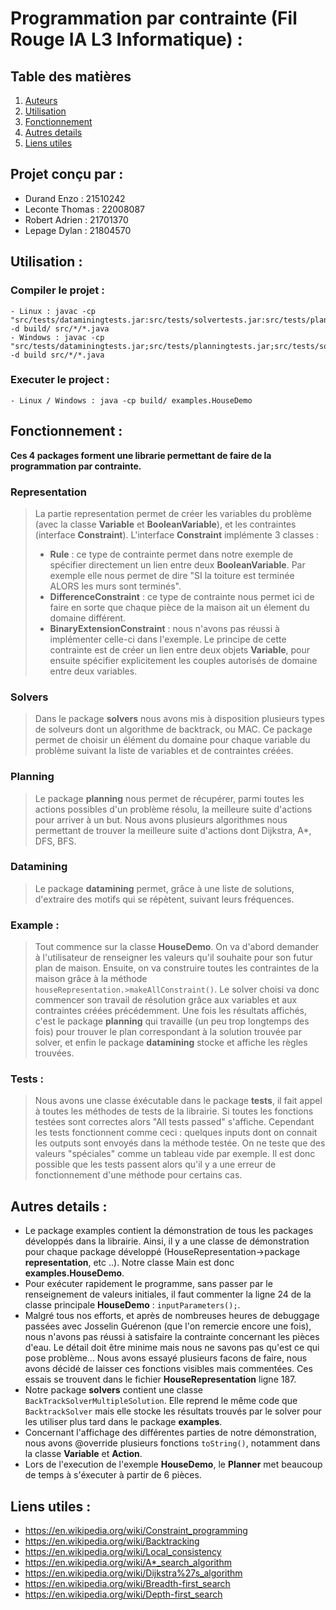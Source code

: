 # Programmation par contrainte (Fil Rouge IA L3 Informatique) :

## Table des matières
1. [Auteurs](#projet-conçu-par-)
2. [Utilisation](#utilisation-)
3. [Fonctionnement](#fonctionnement-)
4. [Autres details](#autres-details-)
5. [Liens utiles](#liens-utiles-)

## Projet conçu par : 

- Durand Enzo : 21510242
- Leconte Thomas : 22008087
- Robert Adrien : 21701370
- Lepage Dylan : 21804570

## Utilisation :

### Compiler le projet :
    - Linux : javac -cp "src/tests/dataminingtests.jar:src/tests/solvertests.jar:src/tests/planningtests.jar:src/tests/representationtests.jar" -d build/ src/*/*.java
    - Windows : javac -cp "src/tests/dataminingtests.jar;src/tests/planningtests.jar;src/tests/solvertests.jar;src/tests/representationtests.jar" -d build src/*/*.java

### Executer le project :
    - Linux / Windows : java -cp build/ examples.HouseDemo

## Fonctionnement :
**Ces 4 packages forment une librarie permettant de faire de la programmation par contrainte.** 

### Representation

>La partie representation permet de créer les variables du problème (avec la classe **Variable** et **BooleanVariable**), et les contraintes (interface **Constraint**). L'interface **Constraint** implémente 3 classes :
>- **Rule** : ce type de contrainte permet dans notre exemple de spécifier directement un lien entre deux **BooleanVariable**. Par exemple elle nous permet de dire "SI la toiture est terminée ALORS les murs sont terminés".
>- **DifferenceConstraint** : ce type de contrainte nous permet ici de faire en sorte que chaque pièce de la maison ait un élement du domaine différent.
>- **BinaryExtensionConstraint** : nous n'avons pas réussi à implémenter celle-ci dans l'exemple. Le principe de cette contrainte est de créer un lien entre deux objets **Variable**, pour ensuite spécifier explicitement les couples autorisés de domaine entre deux variables.

### Solvers

>Dans le package **solvers** nous avons mis à disposition plusieurs types de solveurs dont un algorithme de backtrack, ou MAC. Ce package permet de choisir un élément du domaine pour chaque variable du problème suivant la liste de variables et de contraintes créées.

### Planning

>Le package **planning** nous permet de récupérer, parmi toutes les actions possibles d'un problème résolu, la meilleure suite d'actions pour arriver à un but. Nous avons plusieurs algorithmes nous permettant de trouver la meilleure suite d'actions dont Dijkstra, A*, DFS, BFS.

### Datamining

>Le package **datamining** permet, grâce à une liste de solutions, d'extraire des motifs qui se répètent, suivant leurs fréquences.

### Example :
>Tout commence sur la classe **HouseDemo**. On va d'abord demander à l'utilisateur de renseigner les valeurs qu'il souhaite pour son
futur plan de maison. Ensuite, on va construire toutes les contraintes de la maison grâce à la méthode `houseRepresentation.>makeAllConstraint()`. Le solver choisi va donc commencer son travail de résolution grâce aux variables et aux contraintes créées précédemment. Une fois les résultats affichés, c'est le package **planning** qui travaille (un peu trop longtemps des fois) pour trouver le plan correspondant à la solution trouvée par solver, et enfin le package **datamining** stocke et affiche les règles trouvées.

### Tests :
>Nous avons une classe éxécutable dans le package **tests**, il fait appel à toutes les méthodes de tests de la librairie. Si toutes les fonctions testées sont correctes alors "All tests passed" s'affiche. Cependant les tests fonctionnent comme ceci : quelques inputs dont on connait les outputs sont envoyés dans la méthode testée. On ne teste que des valeurs "spéciales" comme un tableau vide par exemple. Il est donc possible que les tests passent alors qu'il y a une erreur de fonctionnement d'une méthode pour certains cas.

## Autres details :

- Le package examples contient la démonstration de tous les packages développés dans la librairie. Ainsi, il y a une classe de démonstration pour chaque package développé (HouseRepresentation->package **representation**, etc ..). Notre classe Main est donc
**examples.HouseDemo**.
- Pour exécuter rapidement le programme, sans passer par le renseignement de valeurs initiales, il faut commenter la ligne 24 de la
classe principale **HouseDemo** : `inputParameters();`.
- Malgré tous nos efforts, et après de nombreuses heures de debuggage passées avec Josselin Guérenon (que l'on remercie encore une fois),
nous n'avons pas réussi à satisfaire la contrainte concernant les pièces d'eau. Le détail doit être minime mais nous ne savons pas qu'est
ce qui pose problème... Nous avons essayé plusieurs facons de faire, nous avons décidé de laisser ces fonctions visibles mais commentées.
Ces essais se trouvent dans le fichier **HouseRepresentation** ligne 187.
- Notre package **solvers** contient une classe `BackTrackSolverMultipleSolution`. Elle reprend le même code que `BacktrackSolver` mais
elle stocke les résultats trouvés par le solver pour les utiliser plus tard dans le package **examples**.
- Concernant l'affichage des différentes parties de notre démonstration, nous avons @override plusieurs fonctions `toString()`, notamment dans la classe **Variable** et **Action**.
- Lors de l'execution de l'exemple **HouseDemo**, le **Planner** met beaucoup de temps à s'éxecuter à partir de 6 pièces.

## Liens utiles :

- https://en.wikipedia.org/wiki/Constraint_programming
- https://en.wikipedia.org/wiki/Backtracking
- https://en.wikipedia.org/wiki/Local_consistency
- https://en.wikipedia.org/wiki/A*_search_algorithm
- https://en.wikipedia.org/wiki/Dijkstra%27s_algorithm
- https://en.wikipedia.org/wiki/Breadth-first_search
- https://en.wikipedia.org/wiki/Depth-first_search
